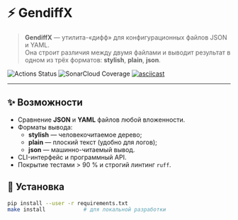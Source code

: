# ⚡️ GendiffX

> **GendiffX** — утилита-«дифф» для конфигурационных файлов JSON и YAML.  
> Она строит различия между двумя файлами и выводит результат в одном из трёх форматов: **stylish**, **plain**, **json**.

![Actions Status](https://github.com/sssspoddub/python-project-50/actions/workflows/hexlet-check.yml/badge.svg)
![SonarCloud Coverage](https://sonarcloud.io/api/project_badges/measure?project=sssspoddub_python-project-50&metric=coverage)
[![asciicast](https://asciinema.org/a/8qkPEhB2FT2F0TjcWvtiMxe.svg)](https://asciinema.org/a/8qkPEhB2FT2F0TjcWvtiMxe)

---

## ✨ Возможности
- Сравнение **JSON** и **YAML** файлов любой вложенности.  
- Форматы вывода:
  - **stylish** — человекочитаемое дерево;
  - **plain** — плоский текст (удобно для логов);
  - **json** — машинно-читаемый вывод.  
- CLI-интерфейс и программный API.  
- Покрытие тестами > 90 % и строгий линтинг `ruff`.

## 🔧 Установка

```bash
pip install --user -r requirements.txt
make install            # для локальной разработки
